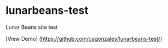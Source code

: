 # lunarbeans-test
Lunar Beans site test

[View Demo] (https://github.com/cagonzales/lunarbeans-test/) 
